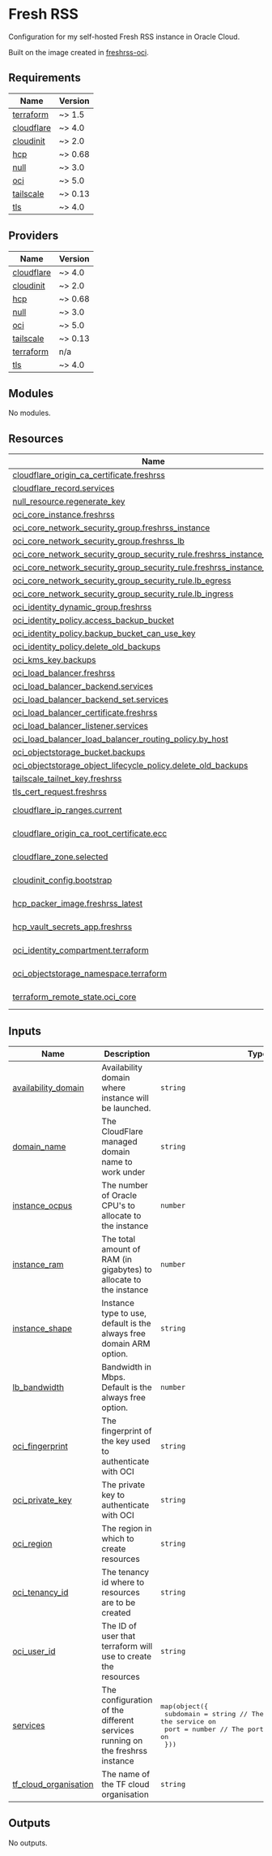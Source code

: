 # Fresh RSS

Configuration for my self-hosted Fresh RSS instance in Oracle Cloud.

Built on the image created in [freshrss-oci](https://github.com/batinicaz/freshrss-oci).

<!-- BEGIN_TF_DOCS -->
## Requirements

| Name | Version |
|------|---------|
| <a name="requirement_terraform"></a> [terraform](#requirement\_terraform) | ~> 1.5 |
| <a name="requirement_cloudflare"></a> [cloudflare](#requirement\_cloudflare) | ~> 4.0 |
| <a name="requirement_cloudinit"></a> [cloudinit](#requirement\_cloudinit) | ~> 2.0 |
| <a name="requirement_hcp"></a> [hcp](#requirement\_hcp) | ~> 0.68 |
| <a name="requirement_null"></a> [null](#requirement\_null) | ~> 3.0 |
| <a name="requirement_oci"></a> [oci](#requirement\_oci) | ~> 5.0 |
| <a name="requirement_tailscale"></a> [tailscale](#requirement\_tailscale) | ~> 0.13 |
| <a name="requirement_tls"></a> [tls](#requirement\_tls) | ~> 4.0 |

## Providers

| Name | Version |
|------|---------|
| <a name="provider_cloudflare"></a> [cloudflare](#provider\_cloudflare) | ~> 4.0 |
| <a name="provider_cloudinit"></a> [cloudinit](#provider\_cloudinit) | ~> 2.0 |
| <a name="provider_hcp"></a> [hcp](#provider\_hcp) | ~> 0.68 |
| <a name="provider_null"></a> [null](#provider\_null) | ~> 3.0 |
| <a name="provider_oci"></a> [oci](#provider\_oci) | ~> 5.0 |
| <a name="provider_tailscale"></a> [tailscale](#provider\_tailscale) | ~> 0.13 |
| <a name="provider_terraform"></a> [terraform](#provider\_terraform) | n/a |
| <a name="provider_tls"></a> [tls](#provider\_tls) | ~> 4.0 |

## Modules

No modules.

## Resources

| Name | Type |
|------|------|
| [cloudflare_origin_ca_certificate.freshrss](https://registry.terraform.io/providers/cloudflare/cloudflare/latest/docs/resources/origin_ca_certificate) | resource |
| [cloudflare_record.services](https://registry.terraform.io/providers/cloudflare/cloudflare/latest/docs/resources/record) | resource |
| [null_resource.regenerate_key](https://registry.terraform.io/providers/hashicorp/null/latest/docs/resources/resource) | resource |
| [oci_core_instance.freshrss](https://registry.terraform.io/providers/oracle/oci/latest/docs/resources/core_instance) | resource |
| [oci_core_network_security_group.freshrss_instance](https://registry.terraform.io/providers/oracle/oci/latest/docs/resources/core_network_security_group) | resource |
| [oci_core_network_security_group.freshrss_lb](https://registry.terraform.io/providers/oracle/oci/latest/docs/resources/core_network_security_group) | resource |
| [oci_core_network_security_group_security_rule.freshrss_instance_egress](https://registry.terraform.io/providers/oracle/oci/latest/docs/resources/core_network_security_group_security_rule) | resource |
| [oci_core_network_security_group_security_rule.freshrss_instance_ingress](https://registry.terraform.io/providers/oracle/oci/latest/docs/resources/core_network_security_group_security_rule) | resource |
| [oci_core_network_security_group_security_rule.lb_egress](https://registry.terraform.io/providers/oracle/oci/latest/docs/resources/core_network_security_group_security_rule) | resource |
| [oci_core_network_security_group_security_rule.lb_ingress](https://registry.terraform.io/providers/oracle/oci/latest/docs/resources/core_network_security_group_security_rule) | resource |
| [oci_identity_dynamic_group.freshrss](https://registry.terraform.io/providers/oracle/oci/latest/docs/resources/identity_dynamic_group) | resource |
| [oci_identity_policy.access_backup_bucket](https://registry.terraform.io/providers/oracle/oci/latest/docs/resources/identity_policy) | resource |
| [oci_identity_policy.backup_bucket_can_use_key](https://registry.terraform.io/providers/oracle/oci/latest/docs/resources/identity_policy) | resource |
| [oci_identity_policy.delete_old_backups](https://registry.terraform.io/providers/oracle/oci/latest/docs/resources/identity_policy) | resource |
| [oci_kms_key.backups](https://registry.terraform.io/providers/oracle/oci/latest/docs/resources/kms_key) | resource |
| [oci_load_balancer.freshrss](https://registry.terraform.io/providers/oracle/oci/latest/docs/resources/load_balancer) | resource |
| [oci_load_balancer_backend.services](https://registry.terraform.io/providers/oracle/oci/latest/docs/resources/load_balancer_backend) | resource |
| [oci_load_balancer_backend_set.services](https://registry.terraform.io/providers/oracle/oci/latest/docs/resources/load_balancer_backend_set) | resource |
| [oci_load_balancer_certificate.freshrss](https://registry.terraform.io/providers/oracle/oci/latest/docs/resources/load_balancer_certificate) | resource |
| [oci_load_balancer_listener.services](https://registry.terraform.io/providers/oracle/oci/latest/docs/resources/load_balancer_listener) | resource |
| [oci_load_balancer_load_balancer_routing_policy.by_host](https://registry.terraform.io/providers/oracle/oci/latest/docs/resources/load_balancer_load_balancer_routing_policy) | resource |
| [oci_objectstorage_bucket.backups](https://registry.terraform.io/providers/oracle/oci/latest/docs/resources/objectstorage_bucket) | resource |
| [oci_objectstorage_object_lifecycle_policy.delete_old_backups](https://registry.terraform.io/providers/oracle/oci/latest/docs/resources/objectstorage_object_lifecycle_policy) | resource |
| [tailscale_tailnet_key.freshrss](https://registry.terraform.io/providers/tailscale/tailscale/latest/docs/resources/tailnet_key) | resource |
| [tls_cert_request.freshrss](https://registry.terraform.io/providers/hashicorp/tls/latest/docs/resources/cert_request) | resource |
| [cloudflare_ip_ranges.current](https://registry.terraform.io/providers/cloudflare/cloudflare/latest/docs/data-sources/ip_ranges) | data source |
| [cloudflare_origin_ca_root_certificate.ecc](https://registry.terraform.io/providers/cloudflare/cloudflare/latest/docs/data-sources/origin_ca_root_certificate) | data source |
| [cloudflare_zone.selected](https://registry.terraform.io/providers/cloudflare/cloudflare/latest/docs/data-sources/zone) | data source |
| [cloudinit_config.bootstrap](https://registry.terraform.io/providers/cloudinit/latest/docs/data-sources/config) | data source |
| [hcp_packer_image.freshrss_latest](https://registry.terraform.io/providers/hashicorp/hcp/latest/docs/data-sources/packer_image) | data source |
| [hcp_vault_secrets_app.freshrss](https://registry.terraform.io/providers/hashicorp/hcp/latest/docs/data-sources/vault_secrets_app) | data source |
| [oci_identity_compartment.terraform](https://registry.terraform.io/providers/oracle/oci/latest/docs/data-sources/identity_compartment) | data source |
| [oci_objectstorage_namespace.terraform](https://registry.terraform.io/providers/oracle/oci/latest/docs/data-sources/objectstorage_namespace) | data source |
| [terraform_remote_state.oci_core](https://registry.terraform.io/providers/hashicorp/terraform/latest/docs/data-sources/remote_state) | data source |

## Inputs

| Name | Description | Type | Default | Required |
|------|-------------|------|---------|:--------:|
| <a name="input_availability_domain"></a> [availability\_domain](#input\_availability\_domain) | Availability domain where instance will be launched. | `string` | n/a | yes |
| <a name="input_domain_name"></a> [domain\_name](#input\_domain\_name) | The CloudFlare managed domain name to work under | `string` | n/a | yes |
| <a name="input_instance_ocpus"></a> [instance\_ocpus](#input\_instance\_ocpus) | The number of Oracle CPU's to allocate to the instance | `number` | `1` | no |
| <a name="input_instance_ram"></a> [instance\_ram](#input\_instance\_ram) | The total amount of RAM (in gigabytes) to allocate to the instance | `number` | `6` | no |
| <a name="input_instance_shape"></a> [instance\_shape](#input\_instance\_shape) | Instance type to use, default is the always free domain ARM option. | `string` | `"VM.Standard.A1.Flex"` | no |
| <a name="input_lb_bandwidth"></a> [lb\_bandwidth](#input\_lb\_bandwidth) | Bandwidth in Mbps. Default is the always free option. | `number` | `10` | no |
| <a name="input_oci_fingerprint"></a> [oci\_fingerprint](#input\_oci\_fingerprint) | The fingerprint of the key used to authenticate with OCI | `string` | n/a | yes |
| <a name="input_oci_private_key"></a> [oci\_private\_key](#input\_oci\_private\_key) | The private key to authenticate with OCI | `string` | n/a | yes |
| <a name="input_oci_region"></a> [oci\_region](#input\_oci\_region) | The region in which to create resources | `string` | n/a | yes |
| <a name="input_oci_tenancy_id"></a> [oci\_tenancy\_id](#input\_oci\_tenancy\_id) | The tenancy id where to resources are to be created | `string` | n/a | yes |
| <a name="input_oci_user_id"></a> [oci\_user\_id](#input\_oci\_user\_id) | The ID of user that terraform will use to create the resources | `string` | n/a | yes |
| <a name="input_services"></a> [services](#input\_services) | The configuration of the different services running on the freshrss instance | <pre>map(object({<br>    subdomain = string // The subdomain to expose the service on<br>    port      = number // The port the service is running on<br>  }))</pre> | n/a | yes |
| <a name="input_tf_cloud_organisation"></a> [tf\_cloud\_organisation](#input\_tf\_cloud\_organisation) | The name of the TF cloud organisation | `string` | n/a | yes |

## Outputs

No outputs.
<!-- END_TF_DOCS -->